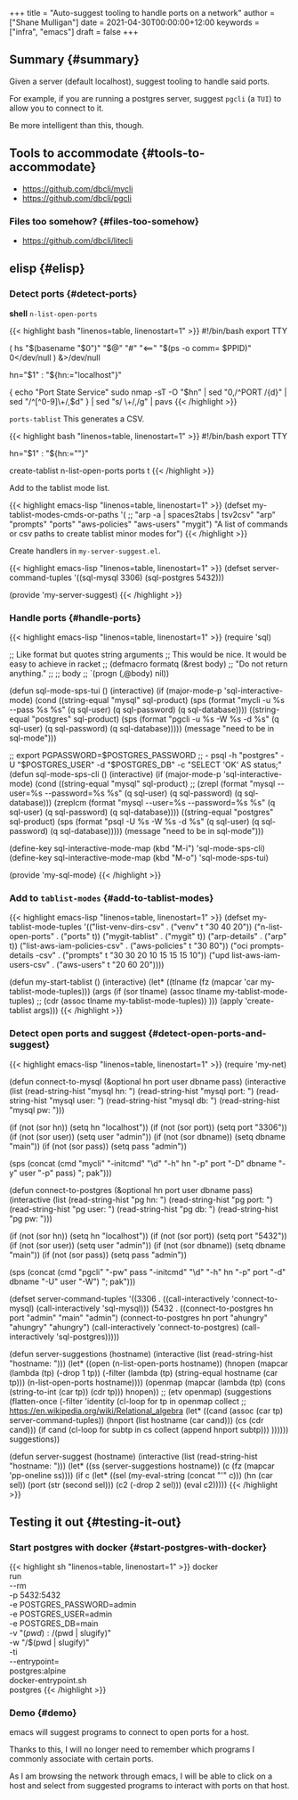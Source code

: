 +++
title = "Auto-suggest tooling to handle ports on a network"
author = ["Shane Mulligan"]
date = 2021-04-30T00:00:00+12:00
keywords = ["infra", "emacs"]
draft = false
+++

## Summary {#summary}

Given a server (default localhost), suggest tooling to handle said ports.

For example, if you are running a postgres
server, suggest `pgcli` (a `TUI`) to allow you
to connect to it.

Be more intelligent than this, though.


## Tools to accommodate {#tools-to-accommodate}

-   <https://github.com/dbcli/mycli>
-   <https://github.com/dbcli/pgcli>


### Files too somehow? {#files-too-somehow}

-   <https://github.com/dbcli/litecli>


## elisp {#elisp}


### Detect ports {#detect-ports}

<span class="underline">**shell**</span>
`n-list-open-ports`

{{< highlight bash "linenos=table, linenostart=1" >}}
#!/bin/bash
export TTY

( hs "$(basename "$0")" "$@" "#" "<==" "$(ps -o comm= $PPID)" 0</dev/null ) &>/dev/null

hn="$1"
: "${hn:="localhost"}"

{
echo "Port State Service"
sudo nmap -sT -O "$hn" | sed "0,/^PORT /{d}" | sed "/^[^0-9]\\+/,\$d"
} | sed "s/ \\+/,/g" | pavs
{{< /highlight >}}

`ports-tablist`
This generates a CSV.

{{< highlight bash "linenos=table, linenostart=1" >}}
#!/bin/bash
export TTY

hn="$1"
: "${hn:=""}"

create-tablist n-list-open-ports ports t
{{< /highlight >}}

Add to the tablist mode list.

{{< highlight emacs-lisp "linenos=table, linenostart=1" >}}
(defset my-tablist-modes-cmds-or-paths
  '(
    ;; "arp -a | spaces2tabs | tsv2csv"
    "arp"
    "prompts"
    "ports"
    "aws-policies"
    "aws-users"
    "mygit")
  "A list of commands or csv paths to create tablist minor modes for")
{{< /highlight >}}

Create handlers in `my-server-suggest.el`.

{{< highlight emacs-lisp "linenos=table, linenostart=1" >}}
(defset server-command-tuples '((sql-mysql 3306)
                                (sql-postgres 5432)))

(provide 'my-server-suggest)
{{< /highlight >}}


### Handle ports {#handle-ports}

{{< highlight emacs-lisp "linenos=table, linenostart=1" >}}
(require 'sql)

;; Like format but quotes string arguments
;; This would be nice. It would be easy to achieve in racket
;; (defmacro formatq (&rest body)
;;   "Do not return anything."
;;   ;; body
;;   `(progn (,@body) nil))

(defun sql-mode-sps-tui ()
  (interactive)
  (if (major-mode-p 'sql-interactive-mode)
      (cond ((string-equal "mysql" sql-product)
             (sps (format "mycli -u %s --pass %s %s" (q sql-user) (q sql-password) (q sql-database))))
            ((string-equal "postgres" sql-product)
             (sps (format "pgcli -u %s -W %s -d %s" (q sql-user) (q sql-password) (q sql-database)))))
    (message "need to be in sql-mode")))

;; export PGPASSWORD=$POSTGRES_PASSWORD
  ;; - psql -h "postgres" -U "$POSTGRES_USER" -d "$POSTGRES_DB" -c "SELECT 'OK' AS status;"
(defun sql-mode-sps-cli ()
  (interactive)
  (if (major-mode-p 'sql-interactive-mode)
      (cond ((string-equal "mysql" sql-product)
             ;; (zrepl (format "mysql --user=%s --password=%s %s" (q sql-user) (q sql-password) (q sql-database)))
             (zreplcm (format "mysql --user=%s --password=%s %s" (q sql-user) (q sql-password) (q sql-database))))
            ((string-equal "postgres" sql-product)
             (sps (format "psql -U %s -W %s -d %s" (q sql-user) (q sql-password) (q sql-database)))))
    (message "need to be in sql-mode")))

(define-key sql-interactive-mode-map (kbd "M-i") 'sql-mode-sps-cli)
(define-key sql-interactive-mode-map (kbd "M-o") 'sql-mode-sps-tui)

(provide 'my-sql-mode)
{{< /highlight >}}


### Add to `tablist-modes` {#add-to-tablist-modes}

{{< highlight emacs-lisp "linenos=table, linenostart=1" >}}
(defset my-tablist-mode-tuples
  '(("list-venv-dirs-csv" . ("venv" t "30 40 20"))
    ("n-list-open-ports" . ("ports" t))
    ("mygit-tablist" . ("mygit" t))
    ("arp-details" . ("arp" t))
    ("list-aws-iam-policies-csv" . ("aws-policies" t "30 80"))
    ("oci prompts-details -csv" . ("prompts" t "30 30 20 10 15 15 15 10"))
    ("upd list-aws-iam-users-csv" . ("aws-users" t "20 60 20"))))

(defun my-start-tablist ()
  (interactive)
  (let* ((tlname (fz (mapcar 'car my-tablist-mode-tuples)))
        (args
         (if (sor tlname)
             (assoc tlname my-tablist-mode-tuples)
             ;; (cdr (assoc tlname my-tablist-mode-tuples))
           )))
    (apply 'create-tablist args)))
{{< /highlight >}}


### Detect open ports and suggest {#detect-open-ports-and-suggest}

{{< highlight emacs-lisp "linenos=table, linenostart=1" >}}
(require 'my-net)

(defun connect-to-mysql (&optional hn port user dbname pass)
  (interactive (list (read-string-hist "mysql hn: ")
                     (read-string-hist "mysql port: ")
                     (read-string-hist "mysql user: ")
                     (read-string-hist "mysql db: ")
                     (read-string-hist "mysql pw: ")))

  (if (not (sor hn)) (setq hn "localhost"))
  (if (not (sor port)) (setq port "3306"))
  (if (not (sor user)) (setq user "admin"))
  (if (not (sor dbname)) (setq dbname "main"))
  (if (not (sor pass)) (setq pass "admin"))

  (sps (concat (cmd
                "mycli"
                "-initcmd" "\\d"
                "-h" hn
                "-p" port
                "-D" dbname
                "-y" user
                "-p" pass)
               "; pak")))

(defun connect-to-postgres (&optional hn port user dbname pass)
  (interactive (list (read-string-hist "pg hn: ")
                     (read-string-hist "pg port: ")
                     (read-string-hist "pg user: ")
                     (read-string-hist "pg db: ")
                     (read-string-hist "pg pw: ")))

  (if (not (sor hn)) (setq hn "localhost"))
  (if (not (sor port)) (setq port "5432"))
  (if (not (sor user)) (setq user "admin"))
  (if (not (sor dbname)) (setq dbname "main"))
  (if (not (sor pass)) (setq pass "admin"))

  (sps (concat (cmd
                "pgcli"
                "-pw" pass
                "-initcmd" "\\d"
                "-h" hn
                "-p" port
                "-d" dbname
                "-U" user
                "-W")
               "; pak")))

(defset server-command-tuples '((3306 . ((call-interactively 'connect-to-mysql)
                                         (call-interactively 'sql-mysql)))
                                (5432 . ((connect-to-postgres hn port "admin" "main" "admin")
                                         (connect-to-postgres hn port "ahungry" "ahungry" "ahungry")
                                         (call-interactively 'connect-to-postgres)
                                         (call-interactively 'sql-postgres)))))

(defun server-suggestions (hostname)
  (interactive (list (read-string-hist "hostname: ")))
  (let* ((open (n-list-open-ports hostname))
         (hnopen
          (mapcar
           (lambda (tp) (-drop 1 tp))
           (-filter (lambda (tp) (string-equal hostname (car tp)))
                    (n-list-open-ports hostname))))
         (openmap
          (mapcar
           (lambda (tp)
             (cons (string-to-int (car tp))
                   (cdr tp)))
           hnopen))
         ;; (etv openmap)
         (suggestions
          (flatten-once
           (-filter
            'identity
            (cl-loop
             for tp in
             openmap
             collect
             ;; https://en.wikipedia.org/wiki/Relational_algebra
             (let* ((cand (assoc (car tp) server-command-tuples))
                    (hnport (list hostname (car cand)))
                    (cs (cdr cand)))
               (if cand
                   (cl-loop for subtp in cs collect
                            (append hnport subtp)))
               ))))))
    suggestions))

(defun server-suggest (hostname)
  (interactive (list (read-string-hist "hostname: ")))
  (let* ((ss (server-suggestions hostname))
         (c (fz (mapcar 'pp-oneline ss))))
    (if c
        (let* ((sel (my-eval-string (concat "'" c)))
               (hn (car sel))
               (port (str (second sel)))
               (c2 (-drop 2 sel)))
          (eval c2)))))
{{< /highlight >}}


## Testing it out {#testing-it-out}


### Start postgres with docker {#start-postgres-with-docker}

{{< highlight sh "linenos=table, linenostart=1" >}}
docker \
    run \
    --rm \
    -p 5432:5432 \
    -e POSTGRES_PASSWORD=admin \
    -e POSTGRES_USER=admin \
    -e POSTGRES_DB=main \
    -v "$(pwd):/$(pwd | slugify)" \
    -w "/$(pwd | slugify)" \
    -ti \
    --entrypoint= \
    postgres:alpine \
    docker-entrypoint.sh \
    postgres
{{< /highlight >}}


### Demo {#demo}

emacs will suggest programs to connect to open
ports for a host.

<!-- Play on asciinema.com -->
<!-- <a title="asciinema recording" href="https://asciinema.org/a/qkK74e4Y4IbLSEYJm6SLOd0gm" target="_blank"><img alt="asciinema recording" src="https://asciinema.org/a/qkK74e4Y4IbLSEYJm6SLOd0gm.svg" /></a> -->
<!-- Play on the blog -->
<script src="https://asciinema.org/a/qkK74e4Y4IbLSEYJm6SLOd0gm.js" id="asciicast-qkK74e4Y4IbLSEYJm6SLOd0gm" async></script>

Thanks to this, I will no longer need to
remember which programs I commonly associate
with certain ports.

As I am browsing the network through emacs, I
will be able to click on a host and select
from suggested programs to interact with ports
on that host.